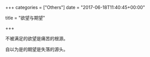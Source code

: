 +++
categories = ["Others"]
date = "2017-06-18T11:40:45+00:00"

title = "欲望与期望"

+++


不被满足的欲望是痛苦的根源。

自以为是的期望是失落的源头。